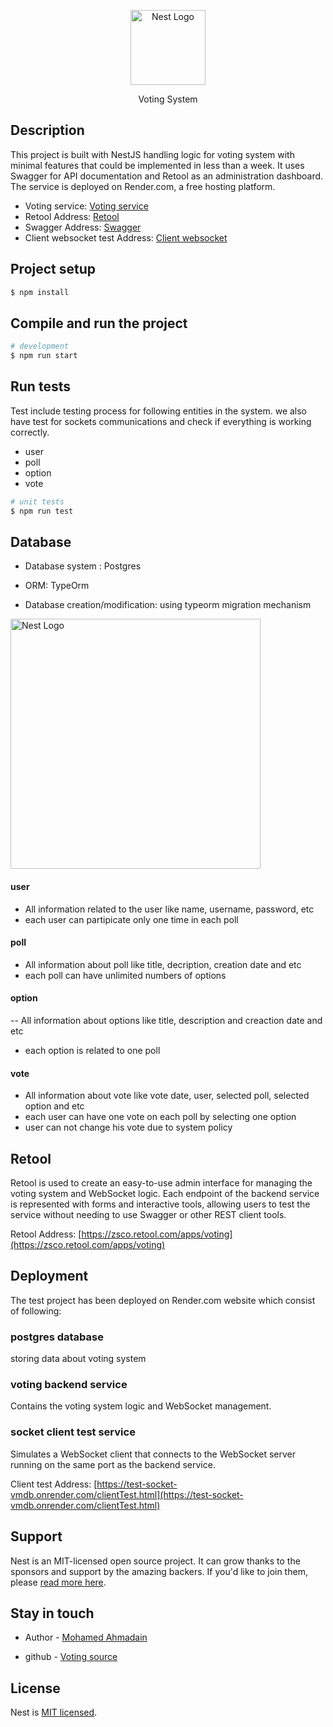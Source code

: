 <p align="center">
  <a href="http://nestjs.com/" target="blank"><img src="https://electionbuddy.com/wp-content/uploads/2022/01/Voting-image-6-scaled.jpg" width="120" alt="Nest Logo" /></a>
</p>

[circleci-image]: https://electionbuddy.com/wp-content/uploads/2022/01/Voting-image-6-scaled.jpg

  <p align="center">Voting System</p>

## Description

This project is built with NestJS handling logic for voting system with minimal features that could be implemented in less than a week. It uses Swagger for API documentation and Retool as an administration dashboard. The service is deployed on Render.com, a free hosting platform.

- Voting service: [Voting service](https://voting-6hp9.onrender.com)
- Retool Address: [Retool](https://zsco.retool.com/apps/voting)
- Swagger Address: [Swagger](https://voting-6hp9.onrender.com/swagger)
- Client websocket test Address: [Client websocket](https://test-socket-vmdb.onrender.com/clientTest.html)

## Project setup

```bash
$ npm install
```

## Compile and run the project

```bash
# development
$ npm run start

```

## Run tests

Test include testing process for following entities in the system. we also have test for sockets communications and check if everything is working correctly.

- user
- poll
- option
- vote

```bash
# unit tests
$ npm run test

```

## Database

- Database system : Postgres

- ORM: TypeOrm

- Database creation/modification: using typeorm migration mechanism

<img src="https://i.ibb.co/kKJJxPn/db-Diagram.png" width="400px" alt="Nest Logo" />

#### user

- All information related to the user like name, username, password, etc
- each user can partipicate only one time in each poll

#### poll

- All information about poll like title, decription, creation date and etc
- each poll can have unlimited numbers of options

#### option

-- All information about options like title, description and creaction date and etc

- each option is related to one poll

#### vote

- All information about vote like vote date, user, selected poll, selected option and etc
- each user can have one vote on each poll by selecting one option
- user can not change his vote due to system policy

## Retool

Retool is used to create an easy-to-use admin interface for managing the voting system and WebSocket logic. Each endpoint of the backend service is represented with forms and interactive tools, allowing users to test the service without needing to use Swagger or other REST client tools.

Retool Address: [https://zsco.retool.com/apps/voting](https://zsco.retool.com/apps/voting)

## Deployment

The test project has been deployed on Render.com website which consist of following:

### postgres database

storing data about voting system

### voting backend service

Contains the voting system logic and WebSocket management.

### socket client test service

Simulates a WebSocket client that connects to the WebSocket server running on the same port as the backend service.

Client test Address: [https://test-socket-vmdb.onrender.com/clientTest.html](https://test-socket-vmdb.onrender.com/clientTest.html)

## Support

Nest is an MIT-licensed open source project. It can grow thanks to the sponsors and support by the amazing backers. If you'd like to join them, please [read more here](https://docs.nestjs.com/support).

## Stay in touch

- Author - [Mohamed Ahmadain](mohamed.ahmadian@gmail.com)

- github - [Voting source](https://github.com/mohamedahmadian/voting/tree/main)

## License

Nest is [MIT licensed](https://github.com/nestjs/nest/blob/master/LICENSE).
